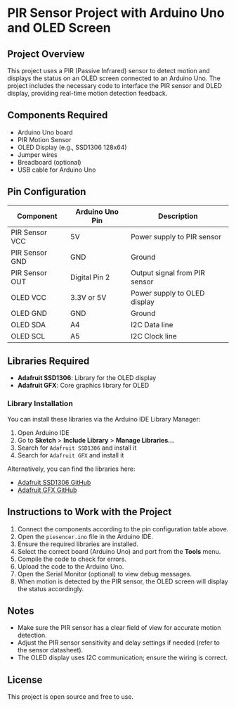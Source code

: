 # PIR Sensor Project with Arduino Uno and OLED Screen

## Project Overview
This project uses a PIR (Passive Infrared) sensor to detect motion and displays the status on an OLED screen connected to an Arduino Uno. The project includes the necessary code to interface the PIR sensor and OLED display, providing real-time motion detection feedback.

## Components Required
- Arduino Uno board
- PIR Motion Sensor
- OLED Display (e.g., SSD1306 128x64)
- Jumper wires
- Breadboard (optional)
- USB cable for Arduino Uno

## Pin Configuration

| Component      | Arduino Uno Pin | Description                  |
|----------------|-----------------|------------------------------|
| PIR Sensor VCC | 5V              | Power supply to PIR sensor   |
| PIR Sensor GND | GND             | Ground                      |
| PIR Sensor OUT | Digital Pin 2   | Output signal from PIR sensor|
| OLED VCC       | 3.3V or 5V      | Power supply to OLED display |
| OLED GND       | GND             | Ground                      |
| OLED SDA       | A4              | I2C Data line               |
| OLED SCL       | A5              | I2C Clock line              |

## Libraries Required
- **Adafruit SSD1306**: Library for the OLED display
- **Adafruit GFX**: Core graphics library for OLED

### Library Installation
You can install these libraries via the Arduino IDE Library Manager:
1. Open Arduino IDE
2. Go to **Sketch** > **Include Library** > **Manage Libraries...**
3. Search for `Adafruit SSD1306` and install it
4. Search for `Adafruit GFX` and install it

Alternatively, you can find the libraries here:
- [Adafruit SSD1306 GitHub](https://github.com/adafruit/Adafruit_SSD1306)
- [Adafruit GFX GitHub](https://github.com/adafruit/Adafruit-GFX-Library)

## Instructions to Work with the Project

1. Connect the components according to the pin configuration table above.
2. Open the `piesencer.ino` file in the Arduino IDE.
3. Ensure the required libraries are installed.
4. Select the correct board (Arduino Uno) and port from the **Tools** menu.
5. Compile the code to check for errors.
6. Upload the code to the Arduino Uno.
7. Open the Serial Monitor (optional) to view debug messages.
8. When motion is detected by the PIR sensor, the OLED screen will display the status accordingly.

## Notes
- Make sure the PIR sensor has a clear field of view for accurate motion detection.
- Adjust the PIR sensor sensitivity and delay settings if needed (refer to the sensor datasheet).
- The OLED display uses I2C communication; ensure the wiring is correct.

## License
This project is open source and free to use.
